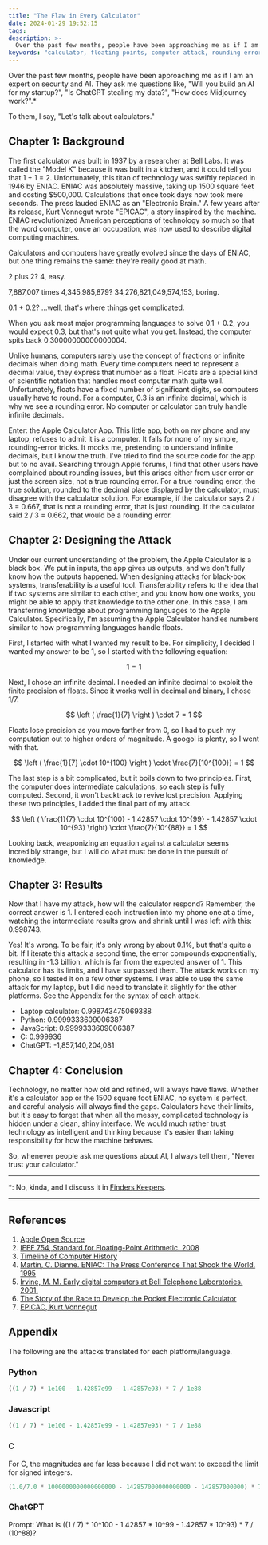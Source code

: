```yaml
---
title: "The Flaw in Every Calculator"
date: 2024-01-29 19:52:15
tags:
description: >-
  Over the past few months, people have been approaching me as if I am an expert on security and AI. They ask me questions like, "Will you build an AI for my startup?", "Is ChatGPT stealing my data?", "How does Midjourney work?". To them, I say, "Let's talk about calculators." ...Unlike humans, computers rarely use the concept of fractions or infinite decimals when doing math. Every time computers need to represent a decimal value, they express that number as a float. Floats are a special kind of scientific notation that handles most computer math quite well. Unfortunately, floats have a fixed number of significant digits, so computers usually have to round.
keywords: "calculator, floating points, computer attack, rounding errors, student of life"
---
```



Over the past few months, people have been approaching me as if I am an expert on security and AI. They ask me questions like, "Will you build an AI for my startup?", "Is ChatGPT stealing my data?", "How does Midjourney work?".*

To them, I say, "Let's talk about calculators."

## Chapter 1: Background

The first calculator was built in 1937 by a researcher at Bell Labs. It was called the "Model K" because it was built in a kitchen, and it could tell you that 1 + 1 = 2. Unfortunately, this titan of technology was swiftly replaced in 1946 by ENIAC. ENIAC was absolutely massive, taking up 1500 square feet and costing $500,000. Calculations that once took days now took mere seconds. The press lauded ENIAC as an "Electronic Brain." A few years after its release, Kurt Vonnegut wrote "EPICAC", a story inspired by the machine. ENIAC revolutionized American perceptions of technology so much so that the word computer, once an occupation, was now used to describe digital computing machines. 

Calculators and computers have greatly evolved since the days of ENIAC, but one thing remains the same: they're really good at math. 

2 plus 2? 4, easy. 

7,887,007 times 4,345,985,879? 34,276,821,049,574,153, boring. 

0.1 + 0.2? ...well, that's where things get complicated. 

When you ask most major programming languages to solve 0.1 + 0.2, you would expect 0.3, but that's not quite what you get. Instead, the computer spits back 0.30000000000000004. 

Unlike humans, computers rarely use the concept of fractions or infinite decimals when doing math. Every time computers need to represent a decimal value, they express that number as a float. Floats are a special kind of scientific notation that handles most computer math quite well. Unfortunately, floats have a fixed number of significant digits, so computers usually have to round. For a computer, 0.3 is an infinite decimal, which is why we see a rounding error. No computer or calculator can truly handle infinite decimals.

Enter: the Apple Calculator App. This little app, both on my phone and my laptop, refuses to admit it is a computer. It falls for none of my simple, rounding-error tricks. It mocks me, pretending to understand infinite decimals, but I know the truth. I've tried to find the source code for the app but to no avail. Searching through Apple forums, I find that other users have complained about rounding issues, but this arises either from user error or just the screen size, not a true rounding error. For a true rounding error, the true solution, rounded to the decimal place displayed by the calculator, must disagree with the calculator solution. For example, if the calculator says 2 / 3 = 0.667, that is not a rounding error, that is just rounding. If the calculator said 2 / 3 = 0.662, that would be a rounding error.

## Chapter 2: Designing the Attack

Under our current understanding of the problem, the Apple Calculator is a black box. We put in inputs, the app gives us outputs, and we don't fully know how the outputs happened. When designing attacks for black-box systems, transferability is a useful tool. Transferability refers to the idea that if two systems are similar to each other, and you know how one works, you might be able to apply that knowledge to the other one. In this case, I am transferring knowledge about programming languages to the Apple Calculator. Specifically, I'm assuming the Apple Calculator handles numbers similar to how programming languages handle floats.

First, I started with what I wanted my result to be. For simplicity, I decided I wanted my answer to be 1, so I started with the following equation:

$$ 1 = 1 $$

Next, I chose an infinite decimal. I needed an infinite decimal to exploit the finite precision of floats. Since it works well in decimal and binary, I chose 1/7.

$$ \left ( \frac{1}{7} \right ) \cdot 7 = 1 $$

Floats lose precision as you move farther from 0, so I had to push my computation out to higher orders of magnitude. A googol is plenty, so I went with that.

$$ \left ( \frac{1}{7} \cdot 10^{100} \right ) \cdot \frac{7}{10^{100}} = 1 $$

The last step is a bit complicated, but it boils down to two principles. First, the computer does intermediate calculations, so each step is fully computed. Second, it won't backtrack to revive lost precision. Applying these two principles, I added the final part of my attack.

$$ \left ( \frac{1}{7} \cdot 10^{100}  - 1.42857 \cdot 10^{99} - 1.42857 \cdot 10^{93} \right) \cdot \frac{7}{10^{88}} = 1 $$

Looking back, weaponizing an equation against a calculator seems incredibly strange, but I will do what must be done in the pursuit of knowledge.

## Chapter 3: Results

Now that I have my attack, how will the calculator respond? Remember, the correct answer is 1. I entered each instruction into my phone one at a time, watching the intermediate results grow and shrink until I was left with this: 0.998743.

Yes! It's wrong. To be fair, it's only wrong by about 0.1%, but that's quite a bit. If I iterate this attack a second time, the error compounds exponentially, resulting in -1.3 billion, which is far from the expected answer of 1. This calculator has its limits, and I have surpassed them. The attack works on my phone, so I tested it on a few other systems. I was able to use the same attack for my laptop, but I did need to translate it slightly for the other platforms. See the Appendix for the syntax of each attack.

 - Laptop calculator: 0.998743475069388
 - Python: 0.9999333609006387
 - JavaScript: 0.9999333609006387
 - C: 0.999936
 - ChatGPT: -1,857,140,204,081

## Chapter 4: Conclusion

Technology, no matter how old and refined, will always have flaws. Whether it's a calculator app or the 1500 square foot ENIAC, no system is perfect, and careful analysis will always find the gaps. Calculators have their limits, but it's easy to forget that when all the messy, complicated technology is hidden under a clean, shiny interface. We would much rather trust technology as intelligent and thinking because it's easier than taking responsibility for how the machine behaves. 

So, whenever people ask me questions about AI, I always tell them, "Never trust your calculator."

---

*: No, kinda, and I discuss it in [Finders Keepers](https://jonikpodcast.github.io).

---

## References

1. [Apple Open Source](https://opensource.apple.com/releases/)
2. [IEEE 754, Standard for Floating-Point Arithmetic. 2008](https://iremi.univ-reunion.fr/IMG/pdf/ieee-754-2008.pdf)
3. [Timeline of Computer History](https://www.computerhistory.org/timeline/)
4. [Martin, C. Dianne. ENIAC: The Press Conference That Shook the World. 1995](https://www2.seas.gwu.edu/~mfeldman/csci110/summer08/eniac2.pdf)
5. [Irvine, M. M. Early digital computers at Bell Telephone Laboratories. 2001.](https://doi.org/10.1109%2F85.948904)
6. [The Story of the Race to Develop the Pocket Electronic Calculator](http://www.vintagecalculators.com/html/the_pocket_calculator_race.html)
7. [EPICAC, Kurt Vonnegut](https://newmediaabington.pbworks.com/f/vonnegut_EPICAC.pdf)

## Appendix

The following are the attacks translated for each platform/language.

### Python

```Python
((1 / 7) * 1e100 - 1.42857e99 - 1.42857e93) * 7 / 1e88
```

### Javascript

```JavaScript
((1 / 7) * 1e100 - 1.42857e99 - 1.42857e93) * 7 / 1e88
```

### C

For C, the magnitudes are far less because I did not want to exceed the limit for signed integers.

```C
(1.0/7.0 * 1000000000000000000 - 142857000000000000 - 142857000000) * 7.0 / 1000000
```

### ChatGPT

Prompt: What is ((1 / 7) * 10^100 - 1.42857 * 10^99 - 1.42857 * 10^93) * 7 / (10^88)?
